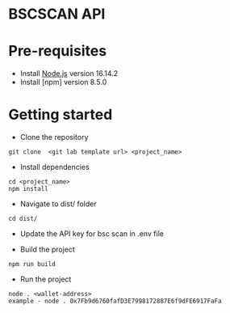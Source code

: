 # BSCSCAN API

# Pre-requisites
- Install [Node.js](https://nodejs.org/en/) version 16.14.2
- Install [npm] version 8.5.0

# Getting started
- Clone the repository
```
git clone  <git lab template url> <project_name>
```
- Install dependencies
```
cd <project_name>
npm install
```
- Navigate to dist/ folder
```
cd dist/
```
- Update the API key for bsc scan in .env file

- Build the project
```
npm run build
```
- Run the project
```
node . <wallet-address> 
example - node . 0x7Fb9d6760fafD3E7998172887E6f9dFE6917FaFa
```

